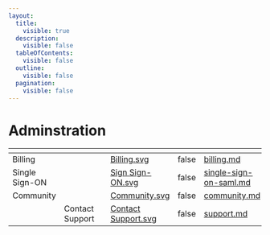 ```yaml
---
layout:
  title:
    visible: true
  description:
    visible: false
  tableOfContents:
    visible: false
  outline:
    visible: false
  pagination:
    visible: false
---
```


# Adminstration



<table data-card-size="large" data-view="cards"><thead><tr><th></th><th></th><th data-hidden></th><th data-hidden data-card-cover data-type="files"></th><th data-hidden data-type="checkbox"></th><th data-hidden data-card-target data-type="content-ref"></th></tr></thead><tbody><tr><td>Billing</td><td></td><td></td><td><a href="../.gitbook/assets/Billing.svg">Billing.svg</a></td><td>false</td><td><a href="billing.md">billing.md</a></td></tr><tr><td>Single Sign-ON</td><td></td><td></td><td><a href="../.gitbook/assets/Sign Sign-ON.svg">Sign Sign-ON.svg</a></td><td>false</td><td><a href="single-sign-on-saml.md">single-sign-on-saml.md</a></td></tr><tr><td>Community</td><td></td><td></td><td><a href="../.gitbook/assets/Community.svg">Community.svg</a></td><td>false</td><td><a href="community.md">community.md</a></td></tr><tr><td></td><td>Contact Support</td><td></td><td><a href="../.gitbook/assets/Contact Support.svg">Contact Support.svg</a></td><td>false</td><td><a href="support.md">support.md</a></td></tr></tbody></table>
